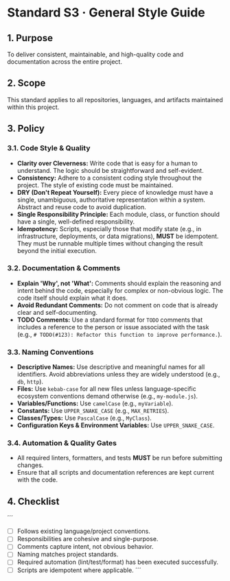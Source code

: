 # Standard S3 · General Style Guide

## 1. Purpose
To deliver consistent, maintainable, and high-quality code and documentation across the entire project.

## 2. Scope
This standard applies to all repositories, languages, and artifacts maintained within this project.

## 3. Policy

### 3.1. Code Style & Quality
*   **Clarity over Cleverness:** Write code that is easy for a human to understand. The logic should be straightforward and self-evident.
*   **Consistency:** Adhere to a consistent coding style throughout the project. The style of existing code must be maintained.
*   **DRY (Don't Repeat Yourself):** Every piece of knowledge must have a single, unambiguous, authoritative representation within a system. Abstract and reuse code to avoid duplication.
*   **Single Responsibility Principle:** Each module, class, or function should have a single, well-defined responsibility.
*   **Idempotency:** Scripts, especially those that modify state (e.g., in infrastructure, deployments, or data migrations), **MUST** be idempotent. They must be runnable multiple times without changing the result beyond the initial execution.

### 3.2. Documentation & Comments
*   **Explain 'Why', not 'What':** Comments should explain the reasoning and intent behind the code, especially for complex or non-obvious logic. The code itself should explain what it does.
*   **Avoid Redundant Comments:** Do not comment on code that is already clear and self-documenting.
*   **TODO Comments:** Use a standard format for `TODO` comments that includes a reference to the person or issue associated with the task (e.g., `# TODO(#123): Refactor this function to improve performance.`).

### 3.3. Naming Conventions
*   **Descriptive Names:** Use descriptive and meaningful names for all identifiers. Avoid abbreviations unless they are widely understood (e.g., `db`, `http`).
*   **Files:** Use `kebab-case` for all new files unless language-specific ecosystem conventions demand otherwise (e.g., `my-module.js`).
*   **Variables/Functions:** Use `camelCase` (e.g., `myVariable`).
*   **Constants:** Use `UPPER_SNAKE_CASE` (e.g., `MAX_RETRIES`).
*   **Classes/Types:** Use `PascalCase` (e.g., `MyClass`).
*   **Configuration Keys & Environment Variables:** Use `UPPER_SNAKE_CASE`.

### 3.4. Automation & Quality Gates
*   All required linters, formatters, and tests **MUST** be run before submitting changes.
*   Ensure that all scripts and documentation references are kept current with the code.

## 4. Checklist
´´´
- [ ] Follows existing language/project conventions.
- [ ] Responsibilities are cohesive and single-purpose.
- [ ] Comments capture intent, not obvious behavior.
- [ ] Naming matches project standards.
- [ ] Required automation (lint/test/format) has been executed successfully.
- [ ] Scripts are idempotent where applicable.
´´´
